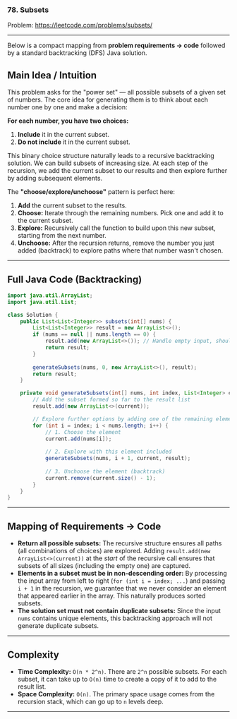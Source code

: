 ### 78. Subsets
Problem: https://leetcode.com/problems/subsets/

---

Below is a compact mapping from **problem requirements → code** followed by a standard backtracking (DFS) Java solution.

## Main Idea / Intuition

This problem asks for the "power set" — all possible subsets of a given set of numbers. The core idea for generating them is to think about each number one by one and make a decision:

**For each number, you have two choices:**
1.  **Include** it in the current subset.
2.  **Do not include** it in the current subset.

This binary choice structure naturally leads to a recursive backtracking solution. We can build subsets of increasing size. At each step of the recursion, we add the current subset to our results and then explore further by adding subsequent elements.

The **"choose/explore/unchoose"** pattern is perfect here:
1.  **Add** the current subset to the results.
2.  **Choose:** Iterate through the remaining numbers. Pick one and add it to the current subset.
3.  **Explore:** Recursively call the function to build upon this new subset, starting from the next number.
4.  **Unchoose:** After the recursion returns, remove the number you just added (backtrack) to explore paths where that number wasn't chosen.

---

## Full Java Code (Backtracking)

```java
import java.util.ArrayList;
import java.util.List;

class Solution {
    public List<List<Integer>> subsets(int[] nums) {
        List<List<Integer>> result = new ArrayList<>();
        if (nums == null || nums.length == 0) {
            result.add(new ArrayList<>()); // Handle empty input, should return [[]]
            return result;
        }
        
        generateSubsets(nums, 0, new ArrayList<>(), result);
        return result;
    }

    private void generateSubsets(int[] nums, int index, List<Integer> current, List<List<Integer>> result) {
        // Add the subset formed so far to the result list
        result.add(new ArrayList<>(current));

        // Explore further options by adding one of the remaining elements
        for (int i = index; i < nums.length; i++) {
            // 1. Choose the element
            current.add(nums[i]);
            
            // 2. Explore with this element included
            generateSubsets(nums, i + 1, current, result);
            
            // 3. Unchoose the element (backtrack)
            current.remove(current.size() - 1);
        }
    }
}
```

---

## Mapping of Requirements → Code

*   **Return all possible subsets:** The recursive structure ensures all paths (all combinations of choices) are explored. Adding `result.add(new ArrayList<>(current))` at the *start* of the recursive call ensures that subsets of all sizes (including the empty one) are captured.
*   **Elements in a subset must be in non-descending order:** By processing the input array from left to right (`for (int i = index; ...`) and passing `i + 1` in the recursion, we guarantee that we never consider an element that appeared earlier in the array. This naturally produces sorted subsets.
*   **The solution set must not contain duplicate subsets:** Since the input `nums` contains unique elements, this backtracking approach will not generate duplicate subsets.

---

## Complexity

*   **Time Complexity:** `O(n * 2^n)`. There are `2^n` possible subsets. For each subset, it can take up to `O(n)` time to create a copy of it to add to the result list.
*   **Space Complexity:** `O(n)`. The primary space usage comes from the recursion stack, which can go up to `n` levels deep.

---